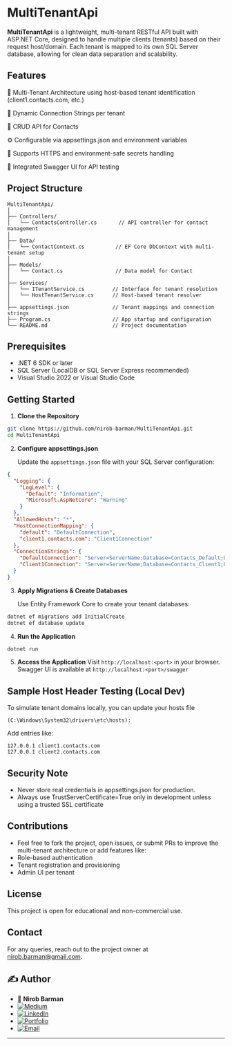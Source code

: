 ﻿# MultiTenantApi

**MultiTenantApi** is a lightweight, multi-tenant RESTful API built with ASP.NET Core, designed to handle multiple clients (tenants) based on their request host/domain. Each tenant is mapped to its own SQL Server database, allowing for clean data separation and scalability.

## Features

🔁 Multi-Tenant Architecture using host-based tenant identification (client1.contacts.com, etc.)

💾 Dynamic Connection Strings per tenant

📄 CRUD API for Contacts

⚙️ Configurable via appsettings.json and environment variables

🔐 Supports HTTPS and environment-safe secrets handling

📖 Integrated Swagger UI for API testing


## Project Structure
```
MultiTenantApi/
│
├── Controllers/
│   └── ContactsController.cs       // API controller for contact management
│
├── Data/
│   └── ContactContext.cs          // EF Core DbContext with multi-tenant setup
│
├── Models/
│   └── Contact.cs                 // Data model for Contact
│
├── Services/
│   └── ITenantService.cs         // Interface for tenant resolution
│   └── HostTenantService.cs      // Host-based tenant resolver
│
├── appsettings.json              // Tenant mappings and connection strings
├── Program.cs                    // App startup and configuration
└── README.md                     // Project documentation
```

## Prerequisites

* .NET 6 SDK or later
* SQL Server (LocalDB or SQL Server Express recommended)
* Visual Studio 2022 or Visual Studio Code

## Getting Started

1. **Clone the Repository**

```bash
git clone https://github.com/nirob-barman/MultiTenantApi.git
cd MultiTenantApi
```

2. **Configure appsettings.json**

   Update the  `appsettings.json` file with your SQL Server configuration:

```json
{
  "Logging": {
    "LogLevel": {
      "Default": "Information",
      "Microsoft.AspNetCore": "Warning"
    }
  },
  "AllowedHosts": "*",
  "HostConnectionMapping": {
    "default": "DefaultConnection",
    "client1.contacts.com": "Client1Connection"
  },
  "ConnectionStrings": {
    "DefaultConnection": "Server=ServerName;Database=Contacts_Default;User Id=UserName;Password=Password;TrustServerCertificate=True;",
    "Client1Connection": "Server=ServerName;Database=Contacts_Client1;User Id=UserName;Password=Password;TrustServerCertificate=True;"
  }
}

```

3. **Apply Migrations & Create Databases**

    Use Entity Framework Core to create your tenant databases:

```bash
dotnet ef migrations add InitialCreate
dotnet ef database update
```

4. **Run the Application**

```bash
dotnet run
```

5. **Access the Application**
   Visit `http://localhost:<port>` in your browser. Swagger UI is available at `http://localhost:<port>/swagger`


## Sample Host Header Testing (Local Dev)

To simulate tenant domains locally, you can update your hosts file

    (C:\Windows\System32\drivers\etc\hosts):

Add entries like:

    127.0.0.1 client1.contacts.com
    127.0.0.1 client2.contacts.com


## Security Note

* Never store real credentials in appsettings.json for production.
* Always use TrustServerCertificate=True only in development unless using a trusted SSL certificate

## Contributions

* Feel free to fork the project, open issues, or submit PRs to improve the multi-tenant architecture or add features like:
* Role-based authentication
* Tenant registration and provisioning
* Admin UI per tenant

## License

This project is open for educational and non-commercial use.

## Contact

For any queries, reach out to the project owner at [nirob.barman@gmail.com](mailto:nirob.barman@gmail.com).


## ✍️ Author

- 👤 **Nirob Barman**  
- [![Medium](https://img.shields.io/badge/Medium-Blog-black?logo=medium)](https://nirob-barman.medium.com/)
- [![LinkedIn](https://img.shields.io/badge/LinkedIn-Connect-blue?logo=linkedin)](https://www.linkedin.com/in/nirob-barman/)
- [![Portfolio](https://img.shields.io/badge/Portfolio-Visit-brightgreen?logo=firefox-browser)](https://nirob-barman-19.web.app/)
- [![Email](https://img.shields.io/badge/Email-Contact-orange?logo=gmail)](mailto:nirob.barman.19@gmail.com)

---